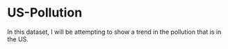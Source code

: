 # US-Pollution
In this dataset, I will be attempting to show a trend in the pollution that is in the US.

